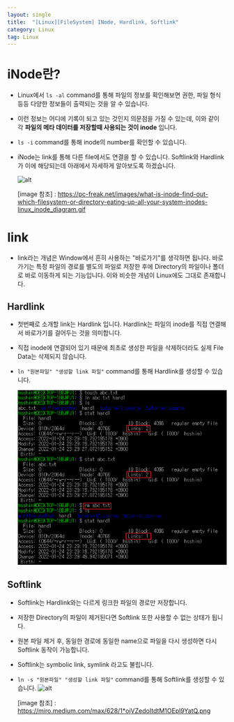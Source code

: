 ```yaml
---
layout: single
title:  "[Linux][FileSystem] INode, Hardlink, Softlink"
category: Linux
tag: Linux
---
```


# iNode란?
- Linux에서 `ls -al` command를 통해 파일의 정보를 확인해보면 권한, 파일 형식 등등 다양한 정보들이 출력되는 것을 알 수 있습니다. 
- 이런 정보는 어디에 기록이 되고 있는 것인지 의문점을 가질 수 있는데, 이와 같이 각 **파일의 메타 데이터를 저장할때 사용되는 것이 inode** 입니다.
- `ls -i` command를 통해 inode의 number를 확인할 수 있습니다.
- iNode는 link를 통해 다른 file에서도 연결을 할 수 있습니다. Softlink와 Hardlink가 이에 해당되는데 아래에서 자세하게 알아보도록 하겠습니다.

    ![alt](https://pc-freak.net/images/what-is-inode-find-out-which-filesystem-or-directory-eating-up-all-your-system-inodes-linux_inode_diagram.gif)

    [image 참조] : https://pc-freak.net/images/what-is-inode-find-out-which-filesystem-or-directory-eating-up-all-your-system-inodes-linux_inode_diagram.gif


# link
- link라는 개념은 Window에서 흔히 사용하는 "바로가기"를 생각하면 됩니다. 바로가기는 특정 파일의 경로를 별도의 파일로 저장한 후에 Directory의 파일이나 폴더로 바로 이동하게 되는 기능입니다. 이와 비슷한 개념이 Linux에도 그대로 존재합니다.

## Hardlink
- 첫번째로 소개할 link는 Hardlink 입니다. Hardlink는 파일의 inode를 직접 연결해서 바로가기를 걸어두는 것을 의미합니다. 
- 직접 inode에 연결되어 있기 때문에 최초로 생성한 파일을 삭제하더라도 실제 File Data는 삭제되지 않습니다.
- `ln "원본파일" "생성할 link 파일"` command를 통해 Hardlink를 생성할 수 있습니다.
  
    ![alt](../../assets/images/2022-01-24-Linux_iNode/Image1.png)


## Softlink
- Softlink는 Hardlink와는 다르게 링크한 파일의 경로만 저장합니다.
- 저장한 Directory의 파일이 제거된다면 Softlink 또한 사용할 수 없는 상태가 됩니다.
- 원본 파일 제거 후, 동일한 경로에 동일한 name으로 파일을 다시 생성하면 다시 Softlink 동작이 가능합니다.
- Softlink는 symbolic link, symlink 라고도 불립니다.
- `ln -s "원본파일" "생성할 link 파일"` command를 통해 Softlink를 생성할 수 있습니다.
    ![alt](https://miro.medium.com/max/628/1*ojVZedoItdtM1OEpl9YatQ.png)

    [image 참조] : https://miro.medium.com/max/628/1*ojVZedoItdtM1OEpl9YatQ.png